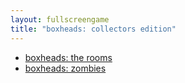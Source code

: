 ```yaml
---
layout: fullscreengame
title: "boxheads: collectors edition"
---
```


<ul>
    <li><a href="boxheadrooms/">boxheads: the rooms</a></li>
    <li><a href="boxheadzombies/">boxheads: zombies</a></li>
</ul>
